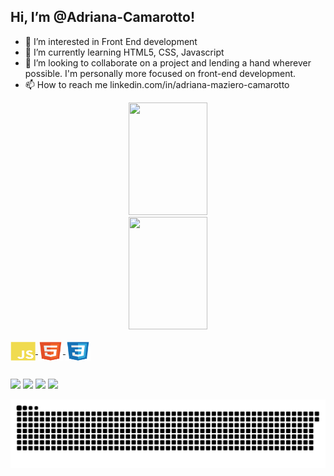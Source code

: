 ## Hi, I’m @Adriana-Camarotto!

- 👀 I’m interested in Front End development
- 🔨 I’m currently learning HTML5, CSS, Javascript
- 💖 I’m looking to collaborate on a project and lending a hand wherever possible. I'm personally more focused on front-end development. 
- 📫 How to reach me linkedin.com/in/adriana-maziero-camarotto

<div align="center">
  <a href="https://github.com/Adriana-Camarotto">
  <img height="180em" width="50%" display: flex src="https://github-readme-stats.vercel.app/api?username=Adriana-Camarotto&show_icons=true&theme=dracula&include_all_commits=true&count_private=true"/>
 <img height="180em" width="50%" display: flex src="https://github-readme-stats.vercel.app/api/top-langs/?username=Adriana-Camarotto&layout=compact&langs_count=7&theme=dracula"/>
</div>
  
<div style="display: inline_block"><br>
  <img align="center" alt="Adri-Js" height="30" width="40" src="https://raw.githubusercontent.com/devicons/devicon/master/icons/javascript/javascript-plain.svg">
  <!---<img align="center" alt="Adri-Ts" height="30" width="40" src="https://raw.githubusercontent.com/devicons/devicon/master/icons/typescript/typescript-plain.svg">--->
  <!---<img align="center" alt="Adri-React" height="30" width="40" src="https://raw.githubusercontent.com/devicons/devicon/master/icons/react/react-original.svg">--->
  <img align="center" alt="Adri-HTML" height="30" width="40" src="https://raw.githubusercontent.com/devicons/devicon/master/icons/html5/html5-original.svg">
  <img align="center" alt="Adri-CSS" height="30" width="40" src="https://raw.githubusercontent.com/devicons/devicon/master/icons/css3/css3-original.svg">
  <!---<img align="center" alt="Adri-Python" height="30" width="40" src="https://raw.githubusercontent.com/devicons/devicon/master/icons/python/python-original.svg">--->
  <!---<img align="center" alt="Adri-Csharp" height="30" width="40" src="https://raw.githubusercontent.com/devicons/devicon/master/icons/csharp/csharp-original.svg">--->
  <!--- <img align="right" alt="Adri-pic" height="150" style="border-radius:50px;" src="https://media.discordapp.net/attachments/639956127056134178/890373478988013628/Publicacoes_Instagram_1_1.png?width=676&height=676">
</div>--->

##

<div> 
  <!---<a href="https://www.youtube.com/channel/UC_-uuuZbY0AAt9CViNzvc-Q" target="_blank"><img src="https://img.shields.io/badge/YouTube-FF0000?style=for-the-badge&logo=youtube&logoColor=white" target="_blank"></a>--->
  <a href="https://www.instagram.com/adri.camarotto/" target="_blank"><img src="https://img.shields.io/badge/-Instagram-%23E4405F?style=for-the-badge&logo=instagram&logoColor=white" target="_blank"></a>
  <!---<a href="https://www.twitch.tv/rafaballerinii" target="_blank"><img src="https://img.shields.io/badge/Twitch-9146FF?style=for-the-badge&logo=twitch&logoColor=white" target="_blank"></a>--->
 <a href="https://discord.gg/#4820" target="_blank"><img src="https://img.shields.io/badge/Discord-7289DA?style=for-the-badge&logo=discord&logoColor=white" target="_blank"></a> 
  <a href = "mailto:adriana.camarotto@gmail.com"><img src="https://img.shields.io/badge/-Gmail-%23333?style=for-the-badge&logo=gmail&logoColor=white" target="_blank"></a>
  <a href="https://www.linkedin.com/in/www.linkedin.com/in/adriana-camarotto" target="_blank"><img src="https://img.shields.io/badge/-LinkedIn-%230077B5?style=for-the-badge&logo=linkedin&logoColor=white" target="_blank"></a> 
 </div>
 
 ![Snake animation](https://github.com/Adriana-Camarotto/Adriana-Camarotto/blob/output/github-contribution-grid-snake.svg)
 
<!---
Adriana-Camarotto/Adriana-Camarotto is a ✨ special ✨ repository because its `README.md` (this file) appears on your GitHub profile.
You can click the Preview link to take a look at your changes.
--->
